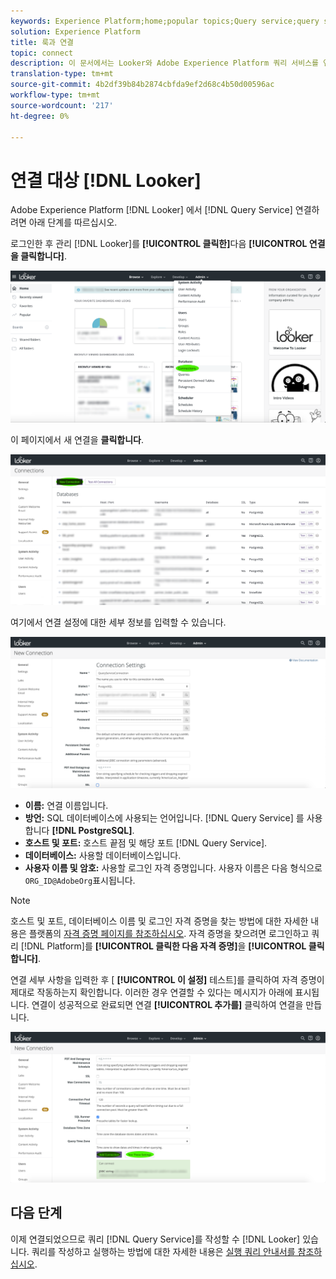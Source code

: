 ```yaml
---
keywords: Experience Platform;home;popular topics;Query service;query service;Looker;looker;connect to query service;
solution: Experience Platform
title: 룩과 연결
topic: connect
description: 이 문서에서는 Looker와 Adobe Experience Platform 쿼리 서비스를 연결하는 단계를 안내합니다.
translation-type: tm+mt
source-git-commit: 4b2df39b84b2874cbfda9ef2d68c4b50d00596ac
workflow-type: tm+mt
source-wordcount: '217'
ht-degree: 0%

---
```



# 연결 대상 [!DNL Looker]

Adobe Experience Platform [!DNL Looker] 에서 [!DNL Query Service] 연결하려면 아래 단계를 따르십시오.

로그인한 후 관리 [!DNL Looker]를 **[!UICONTROL 클릭한]**&#x200B;다음 **[!UICONTROL 연결을 클릭합니다]**.

![](../images/clients/looker/click-admin-connections.png)

이 페이지에서 새 연결을 **클릭합니다**.

![](../images/clients/looker/click-new-connection.png)

여기에서 연결 설정에 대한 세부 정보를 입력할 수 있습니다.

![](../images/clients/looker/new-connection.png)

- **이름:** 연결 이름입니다.
- **방언:** SQL 데이터베이스에 사용되는 언어입니다. [!DNL Query Service] 를 사용합니다 **[!DNL PostgreSQL]**.
- **호스트 및 포트:** 호스트 끝점 및 해당 포트 [!DNL Query Service].
- **데이터베이스:** 사용할 데이터베이스입니다.
- **사용자 이름 및 암호:** 사용할 로그인 자격 증명입니다. 사용자 이름은 다음 형식으로 `ORG_ID@AdobeOrg`표시됩니다.

>[!NOTE]
>
>호스트 및 포트, 데이터베이스 이름 및 로그인 자격 증명을 찾는 방법에 대한 자세한 내용은 플랫폼의 [자격 증명 페이지를 참조하십시오](https://platform.adobe.com/query/configuration). 자격 증명을 찾으려면 로그인하고 쿼리 [!DNL Platform]를 **[!UICONTROL 클릭한 다음 자격 증명]**&#x200B;을 **[!UICONTROL 클릭합니다]**.

연결 세부 사항을 입력한 후 [ **[!UICONTROL 이 설정]** 테스트]를 클릭하여 자격 증명이 제대로 작동하는지 확인합니다. 이러한 경우 연결할 수 있다는 메시지가 아래에 표시됩니다. 연결이 성공적으로 완료되면 연결 **[!UICONTROL 추가를]** 클릭하여 연결을 만듭니다.

![](../images/clients/looker/click-test-connection.png)

## 다음 단계

이제 연결되었으므로 쿼리 [!DNL Query Service]를 작성할 수 [!DNL Looker] 있습니다. 쿼리를 작성하고 실행하는 방법에 대한 자세한 내용은 [실행 쿼리 안내서를 참조하십시오](../creating-queries/creating-queries.md).